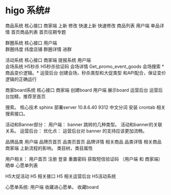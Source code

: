 # higo 系统#
商品系统
核心接口
    商家端
        上新
        修改
        快速上新
        快速修改
        商品列表
     用户端
        单品详情
        首页商品列表
        首页往期专题


群圈系统
核心接口
    用户端  
        群圈纬度
        纬度店铺
        群圈详情
        进群


活动系统
核心接口
    商家端
        提报系统
    用户端    
        会场系统
        H5秒杀
        H5秒杀验证码
        会场详情  Get_promo_event_goods
        会场搜索
    * 商品变价逻辑。*
    运营后台
        创建会场，秒杀类型和大促类型
        和API配合，保证变价逻辑的正确运行




商家board系统
核心接口
    商家端
        创建board
    用户端
        展示board
    运营后台
        运营后台加精，推荐至首页



搜索。
核心技术
sphinx
    部署server 10.8.6.40  9312
    中文分词  安装
    crontab 
    相关搜索接口。


活动和Banner部分：
    用户端：
        banner 跳转的几种类型。
        活动和banner的关联关系。
    运营后台：
    优化点：
        运营后台对 banner 的支持应该更加流畅。

品牌品类
    用户端
        品牌页首页
        品类页首页
        品牌详情  相关商品
        品类详情  相关商品
    商家端
        上新流程的影响。
        类目树，类目属性


用户相关：
    用户首页
        注册
        登录
        重置密码
        获取短信验证码 （用户端 和 商家端）
        晒单
        心愿单列表


H5大促活动
    H5 相关接口
    H5 相关运营后台   H5活动系统


心愿单系统:
    用户端
        收藏进心愿单。
        收藏board



